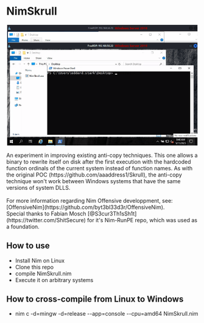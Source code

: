 # NimSkrull
<p align="center">
    <img width="500" src="https://github.com/OffenseTeacher/NimSkrull/blob/main/NimSkrull.gif">
</p>
An experiment in improving existing anti-copy techniques. This one allows a binary to rewrite itself on disk after the first execution with the hardcoded function ordinals of the current system instead of function names. As with the original POC (https://github.com/aaaddress1/Skrull), the anti-copy technique won't work between Windows systems that have the same versions of system DLLS.

<br>
<br>
For more information regarding Nim Offensive developpment, see: [OffensiveNim](https://github.com/byt3bl33d3r/OffensiveNim).
<br>
Special thanks to Fabian Mosch [@S3cur3Th1sSh1t](https://twitter.com/ShitSecure) for it's Nim-RunPE repo, which was used as a foundation.

## How to use
- Install Nim on Linux
- Clone this repo
- compile NimSkrull.nim
- Execute it on arbitrary systems

## How to cross-compile from Linux to Windows
- nim c -d=mingw -d=release --app=console --cpu=amd64 NimSkrull.nim
